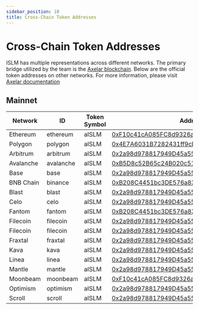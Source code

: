 ```yaml
---
sidebar_position: 10
title: Cross-Chain Token Addresses
---
```


# Cross-Chain Token Addresses

ISLM has multiple representations across different networks. The primary bridge utilized by the team is the [Axelar blockchain](https://www.axelar.network). Below are the official token addresses on other networks. For more information, please visit [Axelar documentation](https://docs.axelar.dev/resources/contract-addresses/mainnet)

## Mainnet

| Network   | ID        | Token Symbol | Address                                                                                                                         |
| --------- | --------- | ------------ | ------------------------------------------------------------------------------------------------------------------------------- |
| Ethereum  | ethereum  | aISLM        | [0xF10c41cA085FC8d9326a65408D14Dae28A3E69a5](https://etherscan.io/address/0xF10c41cA085FC8d9326a65408D14Dae28A3E69a5)           |
| Polygon   | polygon   | aISLM        | [0x4E7A6031B7282431ff9cBC016dA2E7e50e0C54A4](https://polygonscan.com/address/0x4E7A6031B7282431ff9cBC016dA2E7e50e0C54A4)        |
| Arbitrum  | arbitrum  | aISLM        | [0x2a98d978817949D45a5528013850772E762B7F12](https://arbiscan.io/address/0x2a98d978817949D45a5528013850772E762B7F12)            |
| Avalanche | avalanche | aISLM        | [0xB5D8c52B65c24B020c51736D22F8bd961A281909](https://snowtrace.io/address/0xB5D8c52B65c24B020c51736D22F8bd961A281909)           |
| Base      | base      | aISLM        | [0x2a98d978817949D45a5528013850772E762B7F12](https://basescan.org/address/0x2a98d978817949D45a5528013850772E762B7F12)           |
| BNB Chain | binance   | aISLM        | [0xB208C4451bc3DE576a836406bD785951b939503E](https://bscscan.com/address/0xB208C4451bc3DE576a836406bD785951b939503E)            |
| Blast     | blast     | aISLM        | [0x2a98d978817949D45a5528013850772E762B7F12](https://blastscan.io/address/0x2a98d978817949D45a5528013850772E762B7F12)           |
| Celo      | celo      | aISLM        | [0x2a98d978817949D45a5528013850772E762B7F12](https://celoscan.io//address/0x2a98d978817949D45a5528013850772E762B7F12)           |
| Fantom    | fantom    | aISLM        | [0xB208C4451bc3DE576a836406bD785951b939503E](https://ftmscan.com/address/0xB208C4451bc3DE576a836406bD785951b939503E)            |
| Filecoin  | filecoin  | aISLM        | [0x2a98d978817949D45a5528013850772E762B7F12](https://filfox.info/en/address/0x2a98d978817949D45a5528013850772E762B7F12)         |
| Filecoin  | filecoin  | aISLM        | [0x2a98d978817949D45a5528013850772E762B7F12](https://filfox.info/en/address/0x2a98d978817949D45a5528013850772E762B7F12)         |
| Fraxtal   | fraxtal   | aISLM        | [0x2a98d978817949D45a5528013850772E762B7F12](https://fraxscan.com/address/0x2a98d978817949D45a5528013850772E762B7F12)           |
| Kava      | kava      | aISLM        | [0x2a98d978817949D45a5528013850772E762B7F12](https://kavascan.com/address/0x2a98d978817949D45a5528013850772E762B7F12)           |
| Linea     | linea     | aISLM        | [0x2a98d978817949D45a5528013850772E762B7F12](https://lineascan.build/address/0x2a98d978817949D45a5528013850772E762B7F12)        |
| Mantle    | mantle    | aISLM        | [0x2a98d978817949D45a5528013850772E762B7F12](https://explorer.mantle.xyz/address/0x2a98d978817949D45a5528013850772E762B7F12)    |
| Moonbeam  | moonbeam  | aISLM        | [0xF10c41cA085FC8d9326a65408D14Dae28A3E69a5](https://moonscan.io/address/0xF10c41cA085FC8d9326a65408D14Dae28A3E69a5)            |
| Optimism  | optimism  | aISLM        | [0x2a98d978817949D45a5528013850772E762B7F12](https://optimistic.etherscan.io/address0x2a98d978817949D45a5528013850772E762B7F12) |
| Scroll    | scroll    | aISLM        | [0x2a98d978817949D45a5528013850772E762B7F12](https://scrollscan.com/address/0x2a98d978817949D45a5528013850772E762B7F12)         |
